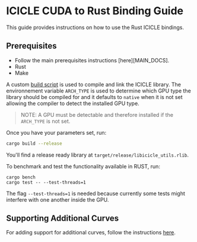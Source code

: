 # ICICLE CUDA to Rust Binding Guide

This guide provides instructions on how to use the Rust ICICLE bindings.

## Prerequisites

- Follow the main prerequisites instructions [here][MAIN_DOCS].
- Rust
- Make

A custom [build script][B_SCRIPT] is used to compile and link the ICICLE library. The environnement variable `ARCH_TYPE` is used to determine which GPU type the library should be compiled for and it defaults to `native` when it is not set allowing the compiler to detect the installed GPU type.

> NOTE: A GPU must be detectable and therefore installed if the `ARCH_TYPE` is not set.

Once you have your parameters set, run:

```sh
cargo build --release
```

You'll find a release ready library at `target/release/libicicle_utils.rlib`.

To benchmark and test the functionality available in RUST, run:

```
cargo bench
cargo test -- --test-threads=1
```

The flag `--test-threads=1` is needed because currently some tests might interfere with one another inside the GPU.

## Supporting Additional Curves
For adding support for additional curves, follow the instructions [here][ADDITIONAL_CURVES].


<!-- Begin Links -->
[B_SCRIPT]: ./build.rs
[ADDITIONAL_CURVES]: ./README.md
<!-- End Links -->